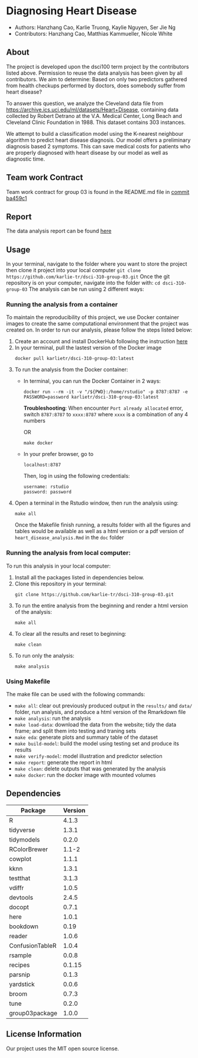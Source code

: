 # Diagnosing Heart Disease
- Authors: Hanzhang Cao, Karlie Truong, Kaylie Nguyen, Ser Jie Ng
- Contributors: Hanzhang Cao, Matthias Kammueller, Nicole White

## About
The project is developed upon the dsci100 term project by the contributors listed above. Permission to reuse the data analysis has been given by all contributors. We aim to determine: Based on only two predictors gathered from health checkups performed by doctors, does somebody suffer from heart disease?

To answer this question, we analyze the Cleveland data file from https://archive.ics.uci.edu/ml/datasets/Heart+Disease, containing data collected by Robert Detrano at the V.A. Medical Center, Long Beach and Cleveland Clinic Foundation in 1988. This dataset contains 303 instances. 

We attempt to build a classification model using the K-nearest neighbour algorithm to predict heart disease diagnosis. Our model offers a preliminary diagnosis based 2 symptoms. This can save medical costs for patients who are properly diagnosed with heart disease by our model as well as diagnostic time. 

## Team work Contract
Team work contract for group 03 is found in the README.md file in [commit ba459c1](https://github.com/karlie-tr/dsci-310-group-03/tree/ba459c1340d4a1efffd9a90d9d0eecddbd498a81)

## Report
The data analysis report can be found [here](https://github.com/karlie-tr/dsci-310-group-03/blob/1c9dee99b0c500339d5705034ac46a6c5b25daaa/heart_disease_classification.ipynb)

## Usage
In your terminal, navigate to the folder where you want to store the project then clone it project into your local computer 
    ```git clone https://github.com/karlie-tr/dsci-310-group-03.git```
Once the git repository is on your computer, navigate into the folder with:
    ```cd dsci-310-group-03```
The analysis can be run using 2 different ways:
### Running the analysis from a container
To maintain the reproducibility of this project, we use Docker container images to create the same computational environment that the project was created on. In order to run our analysis, please follow the steps listed below:
1. Create an account and install DockerHub following the instruction [here](https://docs.docker.com/get-docker/)
2. In your terminal, pull the lastest version of the Docker image
    ```
    docker pull karlietr/dsci-310-group-03:latest
    ```
3. To run the analysis from the Docker container:
    - In terminal, you can run the Docker Container in 2 ways:
        ```
        docker run --rm -it -v "/${PWD}:/home/rstudio" -p 8787:8787 -e PASSWORD=password karlietr/dsci-310-group-03:latest
        ```
        **Troubleshooting**: When encounter `Port already allocated` error, switch `8787:8787` to `xxxx:8787` where `xxxx` is a combination of any 4 numbers

        OR

        ```
        make docker
        ```
    - In your prefer browser, go to
        ```
        localhost:8787
        ```
        Then, log in using the following credentials:
        ```
        username: rstudio
        password: password
        ```
4. Open a terminal in the Rstudio window, then run the analysis using:
    ```
    make all
    ```
    Once the Makefile finish running, a results folder with all the figures and tables would be available as well as a html version or a pdf version of `heart_disease_analysis.Rmd` in the `doc` folder


### Running the analysis from local computer:
To run this analysis in your local computer:
1. Install all the packages listed in dependencies below.
2. Clone this repository in your terminal:
    ```
    git clone https://github.com/karlie-tr/dsci-310-group-03.git
    ```
3. To run the entire analysis from the beginning and render a html version of the analysis:
   ```
   make all
   ```
4. To clear all the results and reset to beginning:
   ```
   make clean
   ```
5. To run only the analysis:
   ```
   make analysis
   ```
   
### Using Makefile
The make file can be used with the following commands:
- `make all`: clear out previously produced output in the `results/` and `data/` folder, run analysis, and produce a html version of the Rmarkdown file
- `make analysis`: run the analysis
- `make load-data`: download the data from the website; tidy the data frame; and split them into testing and traning sets
- `make eda`: generate plots and summary table of the dataset
- `make build-model`: build the model using testing set and produce its results
- `make verify-model`: model illustration and predictor selection
- `make report`: generate the report in html
- `make clean`: delete outputs that was generated by the analysis
- `make docker`: run the docker image with mounted volumes

## Dependencies
|Package | Version |
|--------|---------|
|R|4.1.3|
|tidyverse |1.3.1|
|tidymodels|0.2.0|
|RColorBrewer|1.1-2|
|cowplot|1.1.1|
|kknn|1.3.1|
|testthat|3.1.3|
|vdiffr|1.0.5|
|devtools|2.4.5|
|docopt|0.7.1|
|here|1.0.1|
|bookdown|0.19|
|reader|1.0.6|
|ConfusionTableR|1.0.4|
|rsample|0.0.8|
|recipes|0.1.15|
|parsnip|0.1.3|
|yardstick|0.0.6|
|broom|0.7.3|
|tune|0.2.0|
|group03package|1.0.0|

## License Information
Our project uses the MIT open source license.


